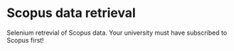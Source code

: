 # Scopus data retrieval
Selenium retrevial of Scopus data.
Your university must have subscribed to Scopus first!
